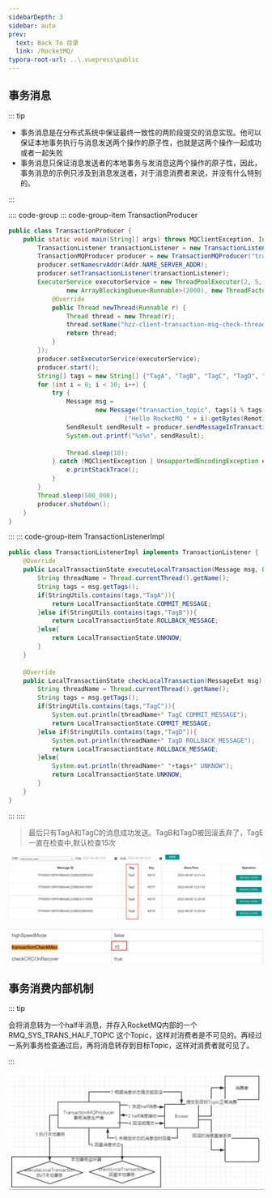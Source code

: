 ```yaml
---
sidebarDepth: 3
sidebar: auto
prev:
  text: Back To 目录
  link: /RocketMQ/
typora-root-url: ..\.vuepress\public
---
```




## 事务消息

::: tip

- 事务消息是在分布式系统中保证最终一致性的两阶段提交的消息实现。他可以保证本地事务执行与消息发送两个操作的原子性，也就是这两个操作一起成功或者一起失败
- 事务消息只保证消息发送者的本地事务与发消息这两个操作的原子性，因此，事务消息的示例只涉及到消息发送者，对于消息消费者来说，并没有什么特别的。

:::



:::: code-group
::: code-group-item TransactionProducer

```java
public class TransactionProducer {
    public static void main(String[] args) throws MQClientException, InterruptedException {
        TransactionListener transactionListener = new TransactionListenerImpl();
        TransactionMQProducer producer = new TransactionMQProducer("transaction_producer_group");
        producer.setNamesrvAddr(Addr.NAME_SERVER_ADDR);
        producer.setTransactionListener(transactionListener);
        ExecutorService executorService = new ThreadPoolExecutor(2, 5, 100, TimeUnit.SECONDS,
                new ArrayBlockingQueue<Runnable>(2000), new ThreadFactory() {
            @Override
            public Thread newThread(Runnable r) {
                Thread thread = new Thread(r);
                thread.setName("hzz-client-transaction-msg-check-thread");
                return thread;
            }
        });
        producer.setExecutorService(executorService);
        producer.start();
        String[] tags = new String[] {"TagA", "TagB", "TagC", "TagD", "TagE"};
        for (int i = 0; i < 10; i++) {
            try {
                Message msg =
                        new Message("transaction_topic", tags[i % tags.length], "KEY" + i,
                                ("Hello RocketMQ " + i).getBytes(RemotingHelper.DEFAULT_CHARSET));
                SendResult sendResult = producer.sendMessageInTransaction(msg, null);
                System.out.printf("%s%n", sendResult);

                Thread.sleep(10);
            } catch (MQClientException | UnsupportedEncodingException e) {
                e.printStackTrace();
            }
        }
        Thread.sleep(500_000);
        producer.shutdown();
    }
}
```

:::
::: code-group-item TransactionListenerImpl

```java
public class TransactionListenerImpl implements TransactionListener {
    @Override
    public LocalTransactionState executeLocalTransaction(Message msg, Object arg) {
        String threadName = Thread.currentThread().getName();
        String tags = msg.getTags();
        if(StringUtils.contains(tags,"TagA")){
            return LocalTransactionState.COMMIT_MESSAGE;
        }else if(StringUtils.contains(tags,"TagB")){
            return LocalTransactionState.ROLLBACK_MESSAGE;
        }else{
            return LocalTransactionState.UNKNOW;
        }
    }

    @Override
    public LocalTransactionState checkLocalTransaction(MessageExt msg) {
        String threadName = Thread.currentThread().getName();
        String tags = msg.getTags();
        if(StringUtils.contains(tags,"TagC")){
            System.out.println(threadName+" TagC COMMIT_MESSAGE");
            return LocalTransactionState.COMMIT_MESSAGE;
        }else if(StringUtils.contains(tags,"TagD")){
            System.out.println(threadName+" TagD ROLLBACK_MESSAGE");
            return LocalTransactionState.ROLLBACK_MESSAGE;
        }else{
            System.out.println(threadName+" "+tags+" UNKNOW");
            return LocalTransactionState.UNKNOW;
        }
    }
}
```

:::
::::



> 最后只有TagA和TagC的消息成功发送。TagB和TagD被回滚丢弃了，TagE一直在检查中,默认检查15次

![image-20220608122519354](/images/RocketMQ/image-20220608122519354.png)

![image-20220608123324421](/images/RocketMQ/image-20220608123324421.png)



## 事务消费内部机制

::: tip

会将消息转为一个half半消息，并存入RocketMQ内部的一个 RMQ_SYS_TRANS_HALF_TOPIC 这个Topic，这样对消费者是不可见的。再经过一系列事务检查通过后，再将消息转存到目标Topic，这样对消费者就可见了。

:::

![image](/images/RocketMQ/AB6461C3F74A49.jpg)